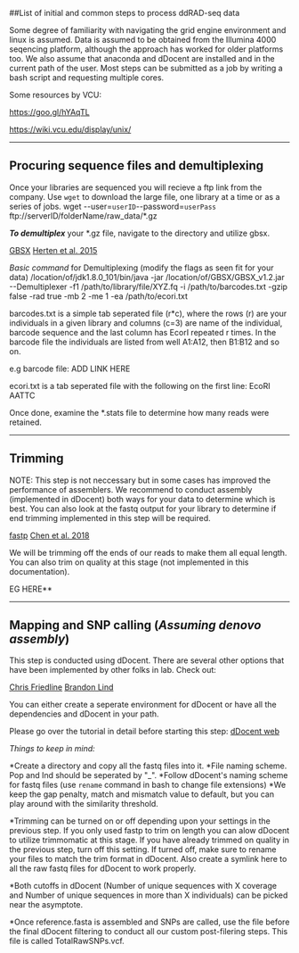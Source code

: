 ##List of initial and common steps to process ddRAD-seq data

Some degree of familiarity with navigating the grid engine environment and linux is assumed. 
Data is assumed to be obtained from the Illumina 4000 seqencing platform, although the approach has worked for older platforms too.
We also assume that anaconda and dDocent are installed and in the current path of the user.
Most steps can be submitted as a job by writing a bash script and requesting multiple cores. 

Some resources by VCU:

https://goo.gl/hYAqTL

https://wiki.vcu.edu/display/unix/
___
## Procuring sequence files and demultiplexing

Once your libraries are sequenced you will recieve a ftp link from the company. Use `wget` to download the large file, one library at a time or as a series of jobs.
wget --user=`userID`--password=`userPass` ftp://serverID/folderName/raw_data/*.gz

**_To demultiplex_** your *.gz file, navigate to the directory and utilize gbsx. 

[GBSX](https://github.com/GenomicsCoreLeuven/GBSX)
[Herten et al. 2015](https://bmcbioinformatics.biomedcentral.com/articles/10.1186/s12859-015-0514-3)

_Basic command_ for Demultiplexing (modify the flags as seen fit for your data)
/location/of/jdk1.8.0_101/bin/java -jar /location/of/GBSX/GBSX_v1.2.jar --Demultiplexer -f1 /path/to/library/file/XYZ.fq -i /path/to/barcodes.txt -gzip false -rad true -mb 2 -me 1 -ea /path/to/ecori.txt

barcodes.txt is a simple tab seperated file (r*c), where the rows (r) are your individuals in a given library and columns (c=3) are name of the individual, barcode sequence and the last column has EcorI repeated r times.
In the barcode file the individuals are listed from well A1:A12, then B1:B12 and so on. 

e.g barcode file: ADD LINK HERE

ecori.txt is a tab seperated file with the following on the first line:  EcoRI   AATTC

Once done, examine the *.stats file to determine how many reads were retained.

___
## Trimming 
NOTE: This step is not neccessary but in some cases has improved the performance of assemblers. We recommend to conduct assembly (implemented in dDocent) both ways for your data to determine which is best.
You can also look at the fastq output for your library to determine if end trimming implemented in this step will be required. 
      
[fastp](https://github.com/OpenGene/fastp)
[Chen et al. 2018](https://www.ncbi.nlm.nih.gov/pmc/articles/PMC6129281/)

We will be trimming off the ends of our reads to make them all equal length. You can also trim on quality at this stage (not implemented in this documentation).

EG HERE**

___
## Mapping and SNP calling (*_Assuming denovo assembly_*)

This step is conducted using dDocent. There are several other options that have been implemented by other folks in lab. 
Check out:

[Chris Friedline](https://github.com/cfriedline)
[Brandon Lind](https://github.com/brandonlind)

            
            
You can either create a seperate environment for dDocent or have all the dependencies and dDocent in your path.

Please go over the tutorial in detail before starting this step:
[dDocent web](http://ddocent.com/)

*_Things to keep in mind:_*

  *Create a directory and copy all the fastq files into it.
  *File naming scheme. Pop and Ind should be seperated by "_". 
  *Follow dDocent's naming scheme for fastq files (use `rename` command in bash to change file extensions)
  *We keep the gap penalty, match and mismatch value to default, but you can play around with the similarity threshold. 
  
  *Trimming can be turned on or off depending upon your settings in the previous step. If you only used fastp to trim on length you can alow dDocent to utilize trimmomatic at this stage.
  If you have already trimmed on quality in the previous step, turn off this setting. If turned off, make sure to rename your files to match the trim format in dDocent. Also create a symlink here to all the raw fastq files for dDocent to work properly.
  
*Both cutoffs in dDocent (Number of unique sequences with X coverage and Number of unique sequences in more than X individuals) can be picked near the asymptote.

*Once reference.fasta is assembled and SNPs are called, use the file before the final dDocent filtering to conduct all our custom post-filering steps. This file is called TotalRawSNPs.vcf.

 



